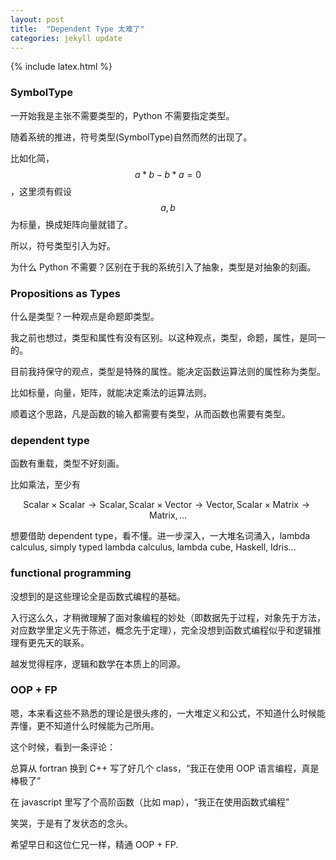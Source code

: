 ```yaml
---
layout: post
title:  "Dependent Type 太难了"
categories: jekyll update
---
```


{% include latex.html %}

### SymbolType

一开始我是主张不需要类型的，Python 不需要指定类型。

随着系统的推进，符号类型(SymbolType)自然而然的出现了。

比如化简，$$a*b - b*a = 0$$，这里须有假设 $$a, b$$ 为标量，换成矩阵向量就错了。

所以，符号类型引入为好。

为什么 Python 不需要？区别在于我的系统引入了抽象，类型是对抽象的刻画。

### Propositions as Types

什么是类型？一种观点是命题即类型。

我之前也想过，类型和属性有没有区别。以这种观点，类型，命题，属性，是同一的。

目前我持保守的观点，类型是特殊的属性。能决定函数运算法则的属性称为类型。

比如标量，向量，矩阵，就能决定乘法的运算法则。

顺着这个思路，凡是函数的输入都需要有类型，从而函数也需要有类型。

### dependent type

函数有重载，类型不好刻画。

比如乘法，至少有 

$$\mathrm{Scalar}\times \mathrm{Scalar}\rightarrow \mathrm{Scalar}, \mathrm{Scalar}\times \mathrm{Vector}\rightarrow \mathrm{Vector}, \mathrm{Scalar}\times \mathrm{Matrix}\rightarrow \mathrm{Matrix}, \ldots$$

想要借助 dependent type，看不懂。进一步深入，一大堆名词涌入，lambda calculus, simply typed lambda calculus, lambda cube, Haskell, Idris...

### functional programming

没想到的是这些理论全是函数式编程的基础。

入行这么久，才稍微理解了面对象编程的妙处（即数据先于过程，对象先于方法，对应数学里定义先于陈述，概念先于定理），完全没想到函数式编程似乎和逻辑推理有更先天的联系。

越发觉得程序，逻辑和数学在本质上的同源。

### OOP + FP

嗯，本来看这些不熟悉的理论是很头疼的，一大堆定义和公式，不知道什么时候能弄懂，更不知道什么时候能为己所用。

这个时候，看到一条评论：

>
总算从 fortran 换到 C++ 写了好几个 class，“我正在使用 OOP 语言编程，真是棒极了”
>
在 javascript 里写了个高阶函数（比如 map），“我正在使用函数式编程”

笑哭，于是有了发状态的念头。

希望早日和这位仁兄一样，精通 OOP + FP.

